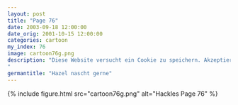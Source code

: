 ```yaml
---
layout: post
title: "Page 76"
date: 2003-09-18 12:00:00
date_orig: 2001-10-15 12:00:00
categories: cartoon
my_index: 76
image: cartoon76g.png
description: "Diese Website versucht ein Cookie zu speichern. Akzeptieren Ja Wo ist mein Keks Hazel
"
germantitle: "Hazel nascht gerne"
---
```


{% include figure.html src="cartoon76g.png" alt="Hackles Page 76"  %}
